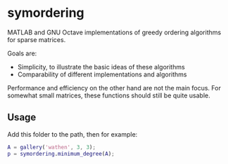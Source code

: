 # symordering

MATLAB and GNU Octave implementations of greedy ordering algorithms for sparse matrices.

Goals are:

* Simplicity, to illustrate the basic ideas of these algorithms
* Comparability of different implementations and algorithms

Performance and efficiency on the other hand are not the main focus.
For somewhat small matrices, these functions should still be quite usable.

## Usage

Add this folder to the path, then for example:

```matlab
A = gallery('wathen', 3, 3);
p = symordering.minimum_degree(A);
```
